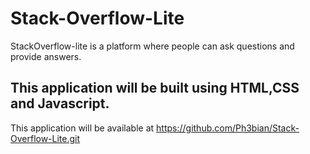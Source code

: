 # Stack-Overflow-Lite
StackOverflow-lite is a platform where people can ask questions and provide answers.

This application will be built using HTML,CSS and Javascript. 
---

This application will be available at https://github.com/Ph3bian/Stack-Overflow-Lite.git
